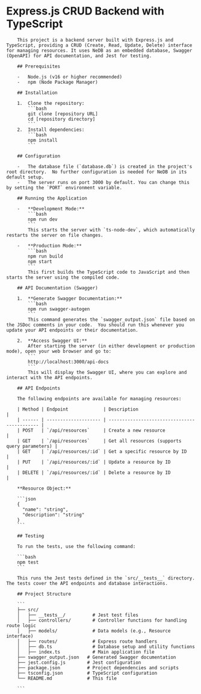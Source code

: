 # Express.js CRUD Backend with TypeScript

        This project is a backend server built with Express.js and TypeScript, providing a CRUD (Create, Read, Update, Delete) interface for managing resources. It uses NeDB as an embedded database, Swagger (OpenAPI) for API documentation, and Jest for testing.

        ## Prerequisites

        -   Node.js (v16 or higher recommended)
        -   npm (Node Package Manager)

        ## Installation

        1.  Clone the repository:
            ```bash
            git clone [repository URL]
            cd [repository directory]
            ```
        2.  Install dependencies:
            ```bash
            npm install
            ```

        ## Configuration

        -   The database file (`database.db`) is created in the project's root directory.  No further configuration is needed for NeDB in its default setup.
        -   The server runs on port 3000 by default. You can change this by setting the `PORT` environment variable.

        ## Running the Application

        -   **Development Mode:**
            ```bash
            npm run dev
            ```
            This starts the server with `ts-node-dev`, which automatically restarts the server on file changes.

        -   **Production Mode:**
            ```bash
            npm run build
            npm start
            ```
            This first builds the TypeScript code to JavaScript and then starts the server using the compiled code.

        ## API Documentation (Swagger)

        1.  **Generate Swagger Documentation:**
            ```bash
            npm run swagger-autogen
            ```
            This command generates the `swagger_output.json` file based on the JSDoc comments in your code.  You should run this whenever you update your API endpoints or their documentation.

        2.  **Access Swagger UI:**
            After starting the server (in either development or production mode), open your web browser and go to:
            ```
            http://localhost:3000/api-docs
            ```
            This will display the Swagger UI, where you can explore and interact with the API endpoints.

        ## API Endpoints

        The following endpoints are available for managing resources:

        | Method | Endpoint             | Description                                  |
        | ------ | -------------------- | -------------------------------------------- |
        | POST   | `/api/resources`     | Create a new resource                        |
        | GET    | `/api/resources`     | Get all resources (supports query parameters) |
        | GET    | `/api/resources/:id` | Get a specific resource by ID                |
        | PUT    | `/api/resources/:id` | Update a resource by ID                      |
        | DELETE | `/api/resources/:id` | Delete a resource by ID                      |

        **Resource Object:**

        ```json
        {
          "name": "string",
          "description": "string"
        }
        ```

        ## Testing

        To run the tests, use the following command:

        ```bash
        npm test
        ```

        This runs the Jest tests defined in the `src/__tests__` directory.  The tests cover the API endpoints and database interactions.

        ## Project Structure

        ```
        ├── src/
        │   ├── __tests__/          # Jest test files
        │   ├── controllers/        # Controller functions for handling route logic
        │   ├── models/             # Data models (e.g., Resource interface)
        │   ├── routes/             # Express route handlers
        │   ├── db.ts               # Database setup and utility functions
        │   ├── index.ts            # Main application file
        ├── swagger_output.json   # Generated Swagger documentation
        ├── jest.config.js        # Jest configuration
        ├── package.json          # Project dependencies and scripts
        ├── tsconfig.json         # TypeScript configuration
        └── README.md             # This file

        ```
